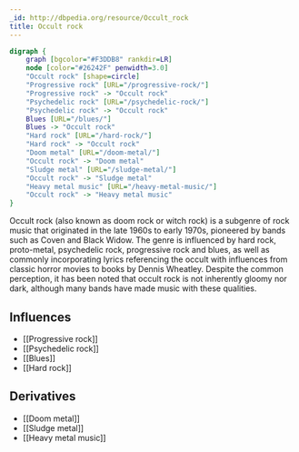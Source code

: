 ```yaml
---
_id: http://dbpedia.org/resource/Occult_rock
title: Occult rock
---
```


```dot
digraph {
	graph [bgcolor="#F3DDB8" rankdir=LR]
	node [color="#26242F" penwidth=3.0]
	"Occult rock" [shape=circle]
	"Progressive rock" [URL="/progressive-rock/"]
	"Progressive rock" -> "Occult rock"
	"Psychedelic rock" [URL="/psychedelic-rock/"]
	"Psychedelic rock" -> "Occult rock"
	Blues [URL="/blues/"]
	Blues -> "Occult rock"
	"Hard rock" [URL="/hard-rock/"]
	"Hard rock" -> "Occult rock"
	"Doom metal" [URL="/doom-metal/"]
	"Occult rock" -> "Doom metal"
	"Sludge metal" [URL="/sludge-metal/"]
	"Occult rock" -> "Sludge metal"
	"Heavy metal music" [URL="/heavy-metal-music/"]
	"Occult rock" -> "Heavy metal music"
}
```

Occult rock (also known as doom rock or witch rock) is a subgenre of rock music that originated in the late 1960s to early 1970s, pioneered by bands such as Coven and Black Widow. The genre is influenced by hard rock, proto-metal, psychedelic rock, progressive rock and blues, as well as commonly incorporating lyrics referencing the occult with influences from classic horror movies to books by Dennis Wheatley. Despite the common perception, it has been noted that occult rock is not inherently gloomy nor dark, although many bands have made music with these qualities.

## Influences

- [[Progressive rock]]
- [[Psychedelic rock]]
- [[Blues]]
- [[Hard rock]]

## Derivatives

- [[Doom metal]]
- [[Sludge metal]]
- [[Heavy metal music]]
